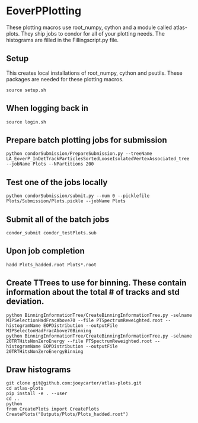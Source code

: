 # EoverPPlotting

These plotting macros use root_numpy, cython and a module called atlas-plots. They ship jobs to condor for all of your plotting needs. The histograms are filled in the Fillingscript.py file.

## Setup
This creates local installations of root_numpy, cython and psutils. These packages are needed for these plotting macros.
```
source setup.sh
```

## When logging back in
```
source login.sh
```

## Prepare batch plotting jobs for submission
```
python condorSubmission/PrepareSubmission.py --treeName LA_EoverP_InDetTrackParticlesSortedLooseIsolatedVertexAssociated_tree --jobName Plots --NPartitions 200
```

## Test one of the jobs locally
```
python condorSubmission/submit.py --num 0 --picklefile Plots/Submission/Plots.pickle --jobName Plots
```

## Submit all of the batch jobs
```
condor_submit condor_testPlots.sub
```

## Upon job completion
```
hadd Plots_hadded.root Plots*.root
```

## Create TTrees to use for binning. These contain information about the total # of tracks and std deviation.
```
python BinningInformationTree/CreateBinningInformationTree.py -selname MIPSelectionHadFracAbove70 --file PTSpectrumReweighted.root --histogramName EOPDistribution --outputFile MIPSelectonHadFracAbove70Binning
python BinningInformationTree/CreateBinningInformationTree.py -selname 20TRTHitsNonZeroEnergy --file PTSpectrumReweighted.root --histogramName EOPDistribution --outputFile 20TRTHitsNonZeroEnergyBinning
```

## Draw histograms
```
git clone git@github.com:joeycarter/atlas-plots.git
cd atlas-plots
pip install -e . --user
cd ..
python
from CreatePlots import CreatePlots
CreatePlots("Outputs/Plots/Plots_hadded.root")
```
